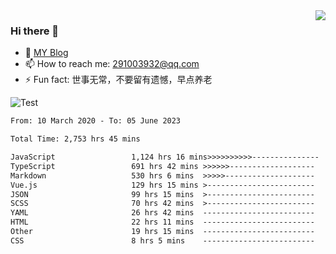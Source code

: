 <img align='right' src='https://github-readme-stats.vercel.app/api?username=niaogege&show_icons=true&theme=radical'/>

### Hi there 👋

- 🌱 [MY Blog](https://bythewayer.com/)
- 📫 How to reach me: 291003932@qq.com
- ⚡ Fun fact:  世事无常，不要留有遗憾，早点养老

![Test](https://github-readme-stats.vercel.app/api/top-langs/?username=niaogege&layout=compact)

<!--START_SECTION:waka-->

```txt
From: 10 March 2020 - To: 05 June 2023

Total Time: 2,753 hrs 45 mins

JavaScript                 1,124 hrs 16 mins>>>>>>>>>>---------------   40.83 %
TypeScript                 691 hrs 42 mins >>>>>>-------------------   25.12 %
Markdown                   530 hrs 6 mins  >>>>>--------------------   19.25 %
Vue.js                     129 hrs 15 mins >------------------------   04.69 %
JSON                       99 hrs 15 mins  >------------------------   03.60 %
SCSS                       70 hrs 42 mins  >------------------------   02.57 %
YAML                       26 hrs 42 mins  -------------------------   00.97 %
HTML                       22 hrs 11 mins  -------------------------   00.81 %
Other                      19 hrs 15 mins  -------------------------   00.70 %
CSS                        8 hrs 5 mins    -------------------------   00.29 %
```

<!--END_SECTION:waka-->
